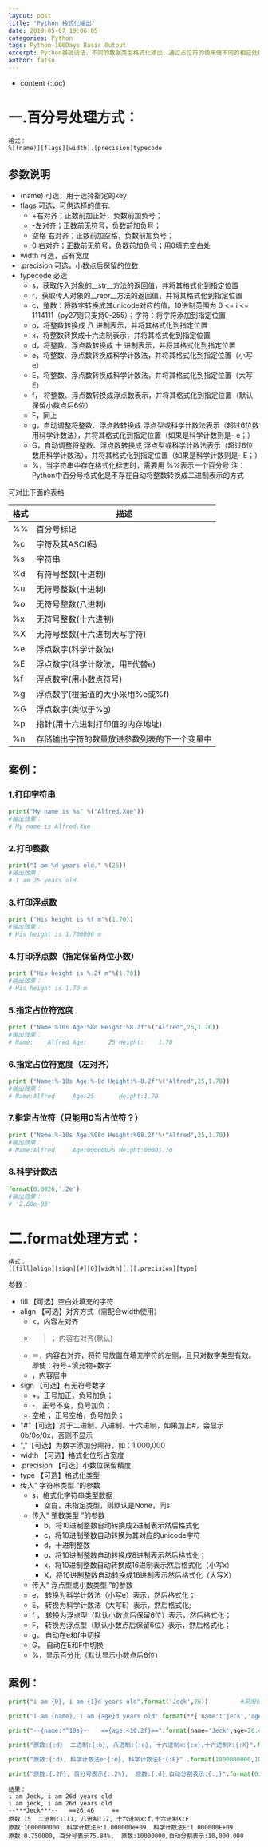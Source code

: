 ```yaml
---
layout: post
title: "Python 格式化输出"
date: 2019-05-07 19:06:05
categories: Python
tags: Python-100Days Basis Output
excerpt: Python基础语法，不同的数据类型格式化输出，通过占位符的使用做不同的相应处理。格式化输出有两种方式：百分号和format，format的功能要比百分号方式强大，其中format独有的可以自定义字符填充空白、字符串居中显示、转换二进制、整数自动分割、百分比显示 等功能是百分号方式不能相比的
author: fatso
---
```


* content
{:toc}


# 一.百分号处理方式：

    格式：
    %[(name)][flags][width].[precision]typecode

## 参数说明
- (name) 可选，用于选择指定的key
- flags 可选，可供选择的值有:
    - +右对齐；正数前加正好，负数前加负号；
    - -左对齐；正数前无符号，负数前加负号；
    - 空格 右对齐；正数前加空格，负数前加负号；
    - 0 右对齐；正数前无符号，负数前加负号；用0填充空白处
- width 可选，占有宽度
- .precision 可选，小数点后保留的位数
- typecode 必选
    - s，获取传入对象的__str__方法的返回值，并将其格式化到指定位置
    - r，获取传入对象的__repr__方法的返回值，并将其格式化到指定位置
    - c，整数：将数字转换成其unicode对应的值，10进制范围为 0 <= i <= 1114111（py27则只支持0-255）；字符：将字符添加到指定位置
    - o，将整数转换成 八 进制表示，并将其格式化到指定位置
    - x，将整数转换成十六进制表示，并将其格式化到指定位置
    - d，将整数、浮点数转换成 十 进制表示，并将其格式化到指定位置
    - e，将整数、浮点数转换成科学计数法，并将其格式化到指定位置（小写e）
    - E，将整数、浮点数转换成科学计数法，并将其格式化到指定位置（大写E）
    - f， 将整数、浮点数转换成浮点数表示，并将其格式化到指定位置（默认保留小数点后6位）
    - F，同上
    - g，自动调整将整数、浮点数转换成 浮点型或科学计数法表示（超过6位数用科学计数法），并将其格式化到指定位置（如果是科学计数则是- e；）
    - G，自动调整将整数、浮点数转换成 浮点型或科学计数法表示（超过6位数用科学计数法），并将其格式化到指定位置（如果是科学计数则是- E；）
    - %，当字符串中存在格式化标志时，需要用 %%表示一个百分号 注：Python中百分号格式化是不存在自动将整数转换成二进制表示的方式

可对比下面的表格

格式	|   描述
----|----
%%	|   百分号标记
%c	|   字符及其ASCII码
%s	|   字符串
%d	|   有符号整数(十进制)
%u	|   无符号整数(十进制)
%o	|   无符号整数(八进制)
%x	|   无符号整数(十六进制)
%X	|   无符号整数(十六进制大写字符)
%e	|   浮点数字(科学计数法)
%E	|   浮点数字(科学计数法，用E代替e)
%f	|   浮点数字(用小数点符号)
%g	|   浮点数字(根据值的大小采用%e或%f)
%G	|   浮点数字(类似于%g)
%p	|   指针(用十六进制打印值的内存地址)
%n	|   存储输出字符的数量放进参数列表的下一个变量中

## 案例：

### 1.打印字符串
``` py
print("My name is %s" %("Alfred.Xue"))
#输出效果：
# My name is Alfred.Xue
```

### 2.打印整数
``` py
print("I am %d years old." %(25))
#输出效果：
# I am 25 years old.
```

### 3.打印浮点数
``` py
print ("His height is %f m"%(1.70))
#输出效果：
# His height is 1.700000 m
```

### 4.打印浮点数（指定保留两位小数）
``` py
print ("His height is %.2f m"%(1.70))
#输出效果：
# His height is 1.70 m
```

### 5.指定占位符宽度
``` py
print ("Name:%10s Age:%8d Height:%8.2f"%("Alfred",25,1.70))
#输出效果：
# Name:    Alfred Age:      25 Height:    1.70
```

### 6.指定占位符宽度（左对齐）
``` py
print ("Name:%-10s Age:%-8d Height:%-8.2f"%("Alfred",25,1.70))
#输出效果：
# Name:Alfred     Age:25       Height:1.70
```

### 7.指定占位符（只能用0当占位符？）
``` py
print ("Name:%-10s Age:%08d Height:%08.2f"%("Alfred",25,1.70))
#输出效果：
# Name:Alfred     Age:00000025 Height:00001.70
```

### 8.科学计数法
``` py
format(0.0026,'.2e')
#输出效果：
# '2.60e-03'
```


# 二.format处理方式：

    格式：
    [[fill]align][sign][#][0][width][,][.precision][type]

参数：

- fill 【可选】空白处填充的字符
- align 【可选】对齐方式（需配合width使用）
    - <，内容左对齐
    - >，内容右对齐(默认)
    - ＝，内容右对齐，将符号放置在填充字符的左侧，且只对数字类型有效。 即使：符号+填充物+数字
    - ，内容居中
- sign 【可选】有无符号数字
    - +，正号加正，负号加负；
    - -，正号不变，负号加负；
    - 空格 ，正号空格，负号加负；
- "#"【可选】对于二进制、八进制、十六进制，如果加上#，会显示 0b/0o/0x，否则不显示
- ","【可选】为数字添加分隔符，如：1,000,000
- width 【可选】格式化位所占宽度
- .precision 【可选】小数位保留精度
- type 【可选】格式化类型
- 传入” 字符串类型 “的参数
    - s，格式化字符串类型数据
        - 空白，未指定类型，则默认是None，同s
    - 传入“ 整数类型 ”的参数
        - b，将10进制整数自动转换成2进制表示然后格式化
        - c，将10进制整数自动转换为其对应的unicode字符
        - d，十进制整数
        - o，将10进制整数自动转换成8进制表示然后格式化；
        - x，将10进制整数自动转换成16进制表示然后格式化（小写x）
        - X，将10进制整数自动转换成16进制表示然后格式化（大写X）
    - 传入“ 浮点型或小数类型 ”的参数
    - e， 转换为科学计数法（小写e）表示，然后格式化；
    - E， 转换为科学计数法（大写E）表示，然后格式化;
    - f ， 转换为浮点型（默认小数点后保留6位）表示，然后格式化；
    - F， 转换为浮点型（默认小数点后保留6位）表示，然后格式化；
    - g， 自动在e和f中切换
    - G， 自动在E和F中切换
    - %，显示百分比（默认显示小数点后6位）

## 案例：
``` py
print("i am {0}, i am {1}d years old".format('Jeck',26))         #采用位置参数来索引

print("i am {name}, i am {age}d years old".format(**{'name':'jeck','age':26}))   #采用自定义key来缩影,此时**表示将字典的k/v取出

print("--{name:*^10s}--   =={age:<10.2f}==".format(name='Jeck',age=26.457))   #将name的宽度设置为10,空余的使用*号不全,并居中显示,age类型设置为浮点型,宽度为10.并左对齐

print("原数:{:d}  二进制:{:b}, 八进制:{:o}, 十六进制x:{:x},十六进制X:{:X}".format(15, 15, 15, 15, 15))   #进制转换

print("原数:{:d}, 科学计数法e:{:e}, 科学计数法E:{:E}" .format(1000000000,1000000000,1000000000))    #科学计数法表示

print("原数:{:2F}, 百分号表示{:.2%},  原数:{:d},自动分割表示:{:,}".format(0.75,0.7584,10000000,10000000 ))  #百分号表示及自动分割
```

    结果：
    i am Jeck, i am 26d years old
    i am jeck, i am 26d years old
    --***Jeck***--   ==26.46     ==
    原数:15  二进制:1111, 八进制:17, 十六进制x:f,十六进制X:F
    原数:1000000000, 科学计数法e:1.000000e+09, 科学计数法E:1.000000E+09
    原数:0.750000, 百分号表示75.84%,  原数:10000000,自动分割表示:10,000,000
